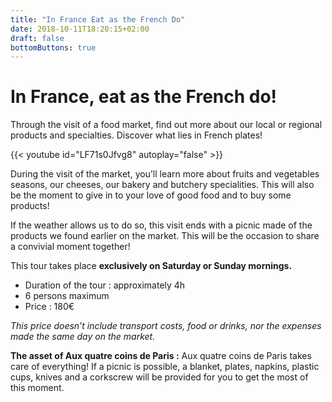 ```yaml
---
title: "In France Eat as the French Do"
date: 2018-10-11T18:20:15+02:00
draft: false
bottomButtons: true
---
```


# In France, eat as the French do!

Through the visit of a food market, find out more about our local or regional products and specialties. Discover what lies in French plates!

{{< youtube id="LF71s0Jfvg8" autoplay="false" >}}

During the visit of the market, you’ll learn more about fruits and vegetables seasons, our cheeses, our bakery and butchery specialities. This will also be the moment to give in to your love of good food and to buy some products!

If the weather allows us to do so, this visit ends with a picnic made of the products we found earlier on the market. This will be the occasion to share a convivial moment together!

This tour takes place **exclusively on Saturday or Sunday mornings.**

* Duration of the tour : approximately 4h
* 6 persons maximum
* Price : 180€

*This price doesn’t include transport costs, food or drinks, nor the expenses made the same day on the market.*

**The asset of Aux quatre coins de Paris :** Aux quatre coins de Paris takes care of everything! If a picnic is possible, a blanket, plates, napkins, plastic cups, knives and a corkscrew will be provided for you to get the most of this moment.
